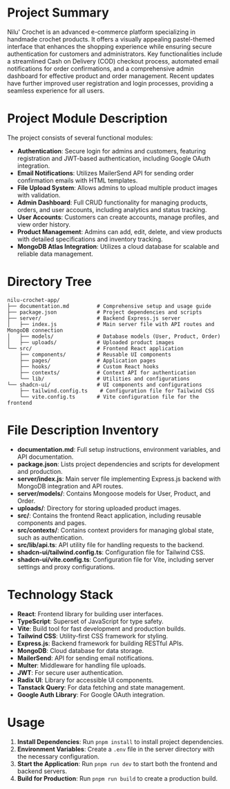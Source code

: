 # Project Summary
Nilu' Crochet is an advanced e-commerce platform specializing in handmade crochet products. It offers a visually appealing pastel-themed interface that enhances the shopping experience while ensuring secure authentication for customers and administrators. Key functionalities include a streamlined Cash on Delivery (COD) checkout process, automated email notifications for order confirmations, and a comprehensive admin dashboard for effective product and order management. Recent updates have further improved user registration and login processes, providing a seamless experience for all users.

# Project Module Description
The project consists of several functional modules:
- **Authentication**: Secure login for admins and customers, featuring registration and JWT-based authentication, including Google OAuth integration.
- **Email Notifications**: Utilizes MailerSend API for sending order confirmation emails with HTML templates.
- **File Upload System**: Allows admins to upload multiple product images with validation.
- **Admin Dashboard**: Full CRUD functionality for managing products, orders, and user accounts, including analytics and status tracking.
- **User Accounts**: Customers can create accounts, manage profiles, and view order history.
- **Product Management**: Admins can add, edit, delete, and view products with detailed specifications and inventory tracking.
- **MongoDB Atlas Integration**: Utilizes a cloud database for scalable and reliable data management.

# Directory Tree
```
nilu-crochet-app/
├── documentation.md         # Comprehensive setup and usage guide
├── package.json             # Project dependencies and scripts
├── server/                  # Backend Express.js server
│   ├── index.js             # Main server file with API routes and MongoDB connection
│   ├── models/              # Database models (User, Product, Order)
│   ├── uploads/             # Uploaded product images
└── src/                     # Frontend React application
    ├── components/          # Reusable UI components
    ├── pages/               # Application pages
    ├── hooks/               # Custom React hooks
    ├── contexts/            # Context API for authentication
    └── lib/                 # Utilities and configurations
└── shadcn-ui/               # UI components and configurations
    ├── tailwind.config.ts    # Configuration file for Tailwind CSS
    └── vite.config.ts       # Vite configuration file for the frontend
```

# File Description Inventory
- **documentation.md**: Full setup instructions, environment variables, and API documentation.
- **package.json**: Lists project dependencies and scripts for development and production.
- **server/index.js**: Main server file implementing Express.js backend with MongoDB integration and API routes.
- **server/models/**: Contains Mongoose models for User, Product, and Order.
- **uploads/**: Directory for storing uploaded product images.
- **src/**: Contains the frontend React application, including reusable components and pages.
- **src/contexts/**: Contains context providers for managing global state, such as authentication.
- **src/lib/api.ts**: API utility file for handling requests to the backend.
- **shadcn-ui/tailwind.config.ts**: Configuration file for Tailwind CSS.
- **shadcn-ui/vite.config.ts**: Configuration file for Vite, including server settings and proxy configurations.

# Technology Stack
- **React**: Frontend library for building user interfaces.
- **TypeScript**: Superset of JavaScript for type safety.
- **Vite**: Build tool for fast development and production builds.
- **Tailwind CSS**: Utility-first CSS framework for styling.
- **Express.js**: Backend framework for building RESTful APIs.
- **MongoDB**: Cloud database for data storage.
- **MailerSend**: API for sending email notifications.
- **Multer**: Middleware for handling file uploads.
- **JWT**: For secure user authentication.
- **Radix UI**: Library for accessible UI components.
- **Tanstack Query**: For data fetching and state management.
- **Google Auth Library**: For Google OAuth integration.

# Usage
1. **Install Dependencies**: Run `pnpm install` to install project dependencies.
2. **Environment Variables**: Create a `.env` file in the server directory with the necessary configuration.
3. **Start the Application**: Run `pnpm run dev` to start both the frontend and backend servers.
4. **Build for Production**: Run `pnpm run build` to create a production build.
